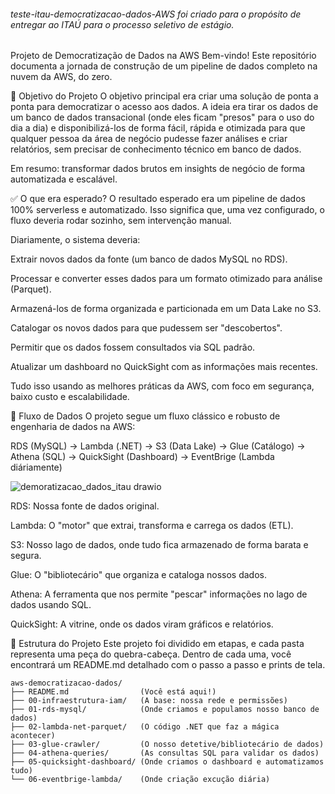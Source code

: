 ###### teste-itau-democratizacao-dados-AWS foi criado para o propósito de entregar ao ITAÚ para o processo seletivo de estágio.

Projeto de Democratização de Dados na AWS
Bem-vindo! Este repositório documenta a jornada de construção de um pipeline de dados completo na nuvem da AWS, do zero.

🎯 Objetivo do Projeto
O objetivo principal era criar uma solução de ponta a ponta para democratizar o acesso aos dados. A ideia era tirar os dados de um banco de dados transacional (onde eles ficam "presos" para o uso do dia a dia) e disponibilizá-los de forma fácil, rápida e otimizada para que qualquer pessoa da área de negócio pudesse fazer análises e criar relatórios, sem precisar de conhecimento técnico em banco de dados.

Em resumo: transformar dados brutos em insights de negócio de forma automatizada e escalável.

✅ O que era esperado?
O resultado esperado era um pipeline de dados 100% serverless e automatizado. Isso significa que, uma vez configurado, o fluxo deveria rodar sozinho, sem intervenção manual.

Diariamente, o sistema deveria:

Extrair novos dados da fonte (um banco de dados MySQL no RDS).

Processar e converter esses dados para um formato otimizado para análise (Parquet).

Armazená-los de forma organizada e particionada em um Data Lake no S3.

Catalogar os novos dados para que pudessem ser "descobertos".

Permitir que os dados fossem consultados via SQL padrão.

Atualizar um dashboard no QuickSight com as informações mais recentes.

Tudo isso usando as melhores práticas da AWS, com foco em segurança, baixo custo e escalabilidade.

🌊 Fluxo de Dados
O projeto segue um fluxo clássico e robusto de engenharia de dados na AWS:

RDS (MySQL) → Lambda (.NET) → S3 (Data Lake) → Glue (Catálogo) → Athena (SQL) → QuickSight (Dashboard) → EventBrige (Lambda diáriamente)

![demoratizacao_dados_itau drawio](https://github.com/user-attachments/assets/27653f0d-92c0-432d-9aaf-e73cebfe95ef)

RDS: Nossa fonte de dados original.

Lambda: O "motor" que extrai, transforma e carrega os dados (ETL).

S3: Nosso lago de dados, onde tudo fica armazenado de forma barata e segura.

Glue: O "bibliotecário" que organiza e cataloga nossos dados.

Athena: A ferramenta que nos permite "pescar" informações no lago de dados usando SQL.

QuickSight: A vitrine, onde os dados viram gráficos e relatórios.

📂 Estrutura do Projeto
Este projeto foi dividido em etapas, e cada pasta representa uma peça do quebra-cabeça. Dentro de cada uma, você encontrará um README.md detalhado com o passo a passo e prints de tela.
```
aws-democratizacao-dados/
├── README.md                (Você está aqui!)
├── 00-infraestrutura-iam/   (A base: nossa rede e permissões)
├── 01-rds-mysql/            (Onde criamos e populamos nosso banco de dados)
├── 02-lambda-net-parquet/   (O código .NET que faz a mágica acontecer)
├── 03-glue-crawler/         (O nosso detetive/bibliotecário de dados)
├── 04-athena-queries/       (As consultas SQL para validar os dados)
├── 05-quicksight-dashboard/ (Onde criamos o dashboard e automatizamos tudo)
└── 06-eventbrige-lambda/    (Onde criação excução diária)
```

